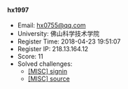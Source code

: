 #### hx1997  

* Email: hx0755@qq.com  
* University: 佛山科学技术学院  
* Register Time: 2018-04-23 19:51:07  
* Register IP: 218.13.164.12  
* Score: 11  
* Solved challenges: 
  * [[MISC] signin](https://github.com/SniperOJ/Challenges/blob/master/misc/signin.json)  
  * [[MISC] source](https://github.com/SniperOJ/Challenges/blob/master/misc/source.json)  
